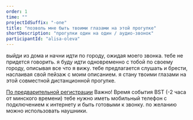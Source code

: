 ```yaml
---
order: 1
time: ""
projectIdSuffix: "-one"
title: "позволь мне быть твоими глазами на этой прогулке"
shortDescription: "прогулки один на один / аудио-звонок"
participantId: "alisa-oleva"
---
```


выйди из дома и начни идти по городу, ожидая моего звонка. тебе не придется говорить. я буду идти одновременно с тобой по своему городу, описывая все что я вижу. тебе предлагается слушать и брести, наслаивая свой пейзаж с моим описанием. я стану твоими глазами на этой совместной дистанционной прогулке.

[По предварительной регистрации](https://wkph2020letmebeyoureyes.eventbrite.co.uk) Важно! Время события BST (-2 часа от минского времени) тебе нужно иметь мобильный телефон с подключением к интернету и быть готовыми к звонку. по желанию можно использовать наушники.
